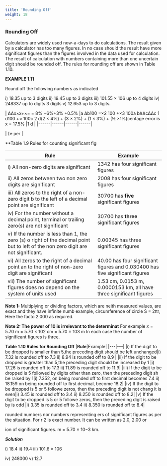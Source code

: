 ```yaml
---
title: 'Rounding Off'
weight: 18
---
```


### Rounding Off


Calculators are widely used now-a-days to do calculations. The result given by a calculator has too many figures. In no case should the result have more significant figures than the figures involved in the data used for calculation. The result of calculation with numbers containing more than one uncertain digit should be rounded off. The rules for rounding off are shown in Table 1.10.

**EXAMPLE 1.11**

Round off the following numbers as indicated

i) 18.35 up to 3 digits 
ii) 19.45 up to 3 digits 
iii) 101.55 × 106 up to 4 digits 
iv) 248337 up to digits 3 digits 
v) 12.653 up to 3 digits.

| ∆∆x×x+×=          = 8% +6%+3% +0.5% |a ∆b100 =×2 100 +×3 100a b∆∆c∆∆c 1 d100 +× 100c 2 d(2 × 4%) + (3 × 2%) + (1 × 3%) + (½ ×1%)centage error is x = 17.5% |1 d |
|------|------|------|------|


| e per |



**Table 1.9 Rules for counting significant fig 

|**Rule**|**Example**|
|---|---|
|i) All non-zero digits are significant|1342 has four significant figures|
|ii) All zeros between two non zero digits are significant|2008 has four significant figures|
|iii) All zeros to the right of a non-zero digit b to the left of a decimal point are significant|30700 has **five** significant figures|
|iv) For the number without a decimal point, terminal or trailing zero(s) are not significant|30700 has **three** significant figures|
|v) If the number is less than 1, the zero (s) o right of the decimal point but to left of the non zero digit are not significant.|0.00345 has three significant figures|
|vi) All zeros to the right of a decimal point an to the right of non-zero digit are significant|40.00 has four significant figures and 0.030400 has five significant figures|
|vii) The number of significant figures does no depend on the system of units used|1.53 cm, 0.0153 m, 0.0000153 km, all have three significant figures|

**Note 1:** Multiplying or dividing factors, which are neith measured values, are exact and they have infinite numb example, circumference of circle S = 2πr, Here the facto 2.000 as required. 

**Note 2: The power of 10 is irrelevant to the determinat** For example _x_ = 5.70 m = 5.70 × 102 cm = 5.70 × 103 m In each case the number of significant figures is three.

**Table 1.10 Rules for Rounding Off** 
|**Rule**|Example|
|---|---|
|i) If the digit to be dropped is smaller than 5,the preceding digit should be left unchanged|i) 7.32 is rounded off to 7.3 ii) 8.94 is rounded off to 8.9 |
|ii) If the digit to be dropped is greater than  5,the preceding digit should be increased by 1 |i) 17.26 is rounded off to 17.3 ii) 11.89 is rounded off to 11.9|
|iii) If the digit to be dropped is 5 followed by digits other than zero, then the preceding digit sh be raised by 1|i) 7.352, on being rounded off to first decimal becomes 7.4 ii) 18.159 on being rounded off to first decimal, become 18.2|
|iv) If the digit to be dropped is 5 or 5 followe zeros, then the preceding digit is not chang it is even|i) 3.45 is rounded off to 3.4 ii) 8.250 is rounded off to 8.2|
|v) If the digit to be dropped is 5 or 5 followe zeros, then the preceding digit is raised by is odd  |i) 3.35 is rounded off to 3.4 ii) 8.350 is rounded off to 8.4|

rounded numbers nor numbers representing ers of significant figures as per the situation. For r 2 is exact number. It can be written as 2.0, 2.00 or

ion of significant figures. m = 5.70 × 10−3 km.

**_Solution_**

i) 18.4 ii) 19.4 iii) 101.6 × 106

iv) 248000 v) 12.7

